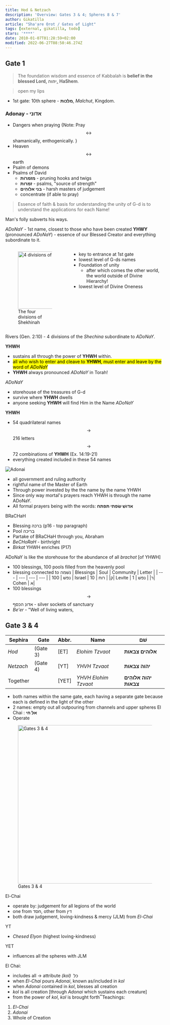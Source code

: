 ```yaml
---
title: Hod & Netzach
description: 'Overview: Gates 3 & 4; Spheres 8 & 7'
author: Gikatilla
article: "Sha'are Orot / Gates of Light"
tags: [external, gikatilla, todo]
stars: '****'
date: 2010-01-07T01:28:59+02:00
modified: 2022-06-27T08:50:46.274Z
---
```


## Gate 1

> The foundation wisdom and essence of Kabbalah is <b>belief in the blessed Lord, יהוה, ַHaShem</b>.

> open my lips

- 1st gate: 10th sphere - **מלכות**, _Malchut_, Kingdom.

### Adonay - <b>אדוני</b>

- Dangers when praying <span class="note">{Note: Pray $$ \leftrightarrow $$ shamanically, enthogenically. }</span>
- Heaven $$ \leftrightarrow $$ earth
- Psalm of demons
- Psalms of David
  - **מזמרֹות** - pruning hooks and twigs
  - **זמִרות** - psalms, "source of strength"
  - **בני אלוהִים** - harsh masters of judgement
  - concentrate (if able to pray)

> Essence of faith & basis for understanding the unity of G-d is to understand the applications for each Name!

Man's folly subverts his ways.

_ADoNaY_ - 1st name, closest to those who have been created
**YHWY** (pronounced _ADoNaY_) - essence of our Blessed Creator and everything subordinate to it.

<div class="columns">
<div class="column" style="max-width: 300px">
<figure>
  <img src="/posts/img/judaica/4_degrees.svg" alt="4 divisions of Shekhinah" width="258" height="181" />
  <figcaption>The four divisions of Shekhinah</figcaption>
</figure>
</div>
<div class="column">

- key to entrance at 1st gate
- lowest level of G-ds names
- Foundation of unity
  - after which comes the other world, the world outside of Divine Hierarchy!
- lowest level of Divine Oneness

</div>
</div>

Rivers (Gen. 2:10) - 4 divisions of the _Shechina_ subordinate to _ADoNaY_.

**YHWH**

- sustains all through the power of **YHWH** within.
- <mark>all who wish to enter and cleave to **YHWH**, must enter and leave by the word of _ADoNaY_</mark>
- **YHWH** always pronounced _ADoNaY_ in Torah!

_ADoNaY_

- storehouse of the treasures of G-d
- survive where **YHWH** dwells
- anyone seeking **YHWH** will find Him in the Name _ADoNaY_

**YHWH**

- 54 quadrilateral names $$ \rightarrow $$ 216 letters $$ \rightarrow $$ 72 combinations of **YHWH** (Ex. 14:19-21)
- everything created included in these 54 names

![Adonai](/posts/img/judaica/adon.svg)

- all government and ruling authority
- rightful name of the Master of Earth
- Through power invested by the the name by the name YHWH
- Since only way mortal's prayers reach YHWH is through the name ADoNaY.
- All formal prayers being with the words: **אדושִׁ שׂפתי תפתח**

BRaCHaH

- Blessing ברכה (p16 - top paragraph)
- Pool בריכה
- Partake of BRaCHaH through you, Abraham
- _BeCHoRaH_ - birthright
- _Birkat_ YHWH enriches (P17)

ADoNaY is like the storehouse for the abundance of all _brachot_ [of YHWH]

- 100 blessings, 100 pools filled from the heavenly pool
- blessing connected to נשׁמה
  | Blessings | Soul | Community | Letter |
  | --- | --- | --- | --- |
  | נפשׁ | 100 | Israel | ק|
  | רוח | 10| Levite | ר|
  | נפשׁ | 1| Cohen | א|
- 100 blessings $$ \rightarrow $$ אדונִ הכסף - silver sockets of sanctuary
- _Be'er_ - "Well of living waters,

## Gate 3 & 4

| Sephira   | Gate     | Abbr. | Name                 | **שׁם**                 |
| --------- | -------- | ----- | -------------------- | ---------------------- |
| _Hod_     | (Gate 3) | [ET]  | _Elohim Tzvaot_      | **אלוהים צבאות**       |
| _Netzach_ | (Gate 4) | [YT]  | _YHVH Tzvaot_        | **יהוה צבאות**         |
| Together  |          | [YET] | _YHVH Elohim Tzvaot_ | **יהוה אלוהִים צבאות** |

- both names within the same gate,
  each having a separate gate
  because each is defined in the light of the other
- 2 names: empty out all outpouring from channels and upper spheres
  El Chai : **אל חי**
- Operate

<figure>
<img src="/posts/img/judaica/gates_3_4.svg" alt="Gates 3 & 4" width="500">
<figcaption>
Gates 3 & 4
</figcaption>
</figure>

El-Chai

- operate by: judgement for all legions of the world
- one from חסד, other from דין
- both draw judgement, loving-kindness & mercy (JLM) from _El-Chai_

YT

- _Chesed Elyon_ (highest loving-kindness)

YET

- influences all the spheres with JLM

El Chai:

- includes all -> attribute _(kol)_&nbsp; כל
- when _El-Chai_ pours _Adonai_, known as/included in _kol_
- when _Adonai_ contained in _kol_, blesses all creation
- _kol_ is all creation [through _Adonai_ which sustains each creature]
- from the power of _kol_, _kol_ is brought forth
  ֟
  Teachings:

1. _El-Chai_
2. _Adonai_
3. Whole of Creation
